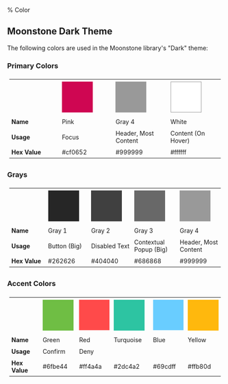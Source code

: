 ﻿% Color

## Moonstone Dark Theme

The following colors are used in the Moonstone library's "Dark" theme:

### Primary Colors

<table style="padding: 5px;">
<tr>
<td style="width: 175px; padding: 5px;"></td>
<td style="width: 175px; padding: 5px;"><img src="../../assets/dg-color-cf0652.png" alt="Pink"></td>
<td style="width: 175px; padding: 5px;"><img src="../../assets/dg-color-999999.png" alt="Gray 4"></td>
<td style="width: 175px; padding: 5px;"><img src="../../assets/dg-color-ffffff.png" alt="White"></td>
</tr>
<tr>
<td style="width: 175px; padding: 5px;"><b>Name</b></td>
<td style="width: 175px; padding: 5px;">Pink</td>
<td style="width: 175px; padding: 5px;">Gray 4</td>
<td style="width: 175px; padding: 5px;">White</td>
</tr>
<tr>
<td style="width: 175px; padding: 5px;"><b>Usage</b></td>
<td style="width: 175px; padding: 5px;">Focus</td>
<td style="width: 175px; padding: 5px;">Header, Most Content</td>
<td style="width: 175px; padding: 5px;">Content (On Hover)</td>
</tr>
<tr>
<td style="width: 175px; padding: 5px;"><b>Hex Value</b></td>
<td style="width: 175px; padding: 5px;">#cf0652</td>
<td style="width: 175px; padding: 5px;">#999999</td>
<td style="width: 175px; padding: 5px;">#ffffff</td>
</tr>
</table>

### Grays

<table style="padding: 5px;">
<tr>
<td style="width: 175px; padding: 5px;"></td>
<td style="width: 175px; padding: 5px;"><img src="../../assets/dg-color-262626.png" alt="Gray 1"></td>
<td style="width: 175px; padding: 5px;"><img src="../../assets/dg-color-404040.png" alt="Gray 2"></td>
<td style="width: 175px; padding: 5px;"><img src="../../assets/dg-color-686868.png" alt="Gray 3"></td>
<td style="width: 175px; padding: 5px;"><img src="../../assets/dg-color-999999.png" alt="Gray 4"></td>
</tr>
<tr>
<td style="width: 175px; padding: 5px;"><b>Name</b></td>
<td style="width: 175px; padding: 5px;">Gray 1</td>
<td style="width: 175px; padding: 5px;">Gray 2</td>
<td style="width: 175px; padding: 5px;">Gray 3</td>
<td style="width: 175px; padding: 5px;">Gray 4</td>
</tr>
<tr>
<td style="width: 175px; padding: 5px;"><b>Usage</b></td>
<td style="width: 175px; padding: 5px;">Button (Big)</td>
<td style="width: 175px; padding: 5px;">Disabled Text</td>
<td style="width: 175px; padding: 5px;">Contextual Popup (Big)</td>
<td style="width: 175px; padding: 5px;">Header, Most Content</td>
</tr>
<tr>
<td style="width: 175px; padding: 5px;"><b>Hex Value</b></td>
<td style="width: 175px; padding: 5px;">#262626</td>
<td style="width: 175px; padding: 5px;">#404040</td>
<td style="width: 175px; padding: 5px;">#686868</td>
<td style="width: 175px; padding: 5px;">#999999</td>
</tr>
</table>

### Accent Colors

<table style="padding: 5px;">
<tr>
<td style="width: 175px; padding: 5px;"></td>
<td style="width: 175px; padding: 5px;"><img src="../../assets/dg-color-6fbe44.png" alt="Green"></td>
<td style="width: 175px; padding: 5px;"><img src="../../assets/dg-color-ff4a4a.png" alt="Red"></td>
<td style="width: 175px; padding: 5px;"><img src="../../assets/dg-color-2dc4a2.png" alt="Turquoise"></td>
<td style="width: 175px; padding: 5px;"><img src="../../assets/dg-color-69cdff.png" alt="Blue"></td>
<td style="width: 175px; padding: 5px;"><img src="../../assets/dg-color-ffb80d.png" alt="Yellow"></td>
</tr>
<tr>
<td style="width: 175px; padding: 5px;"><b>Name</b></td>
<td style="width: 175px; padding: 5px;">Green</td>
<td style="width: 175px; padding: 5px;">Red</td>
<td style="width: 175px; padding: 5px;">Turquoise</td>
<td style="width: 175px; padding: 5px;">Blue</td>
<td style="width: 175px; padding: 5px;">Yellow</td>
</tr>
<tr>
<td style="width: 175px; padding: 5px;"><b>Usage</b></td>
<td style="width: 175px; padding: 5px;">Confirm</td>
<td style="width: 175px; padding: 5px;">Deny</td>
<td style="width: 175px; padding: 5px;"></td>
<td style="width: 175px; padding: 5px;"></td>
<td style="width: 175px; padding: 5px;"></td>
</tr>
<tr>
<td style="width: 175px; padding: 5px;"><b>Hex Value</b></td>
<td style="width: 175px; padding: 5px;">#6fbe44</td>
<td style="width: 175px; padding: 5px;">#ff4a4a</td>
<td style="width: 175px; padding: 5px;">#2dc4a2</td>
<td style="width: 175px; padding: 5px;">#69cdff</td>
<td style="width: 175px; padding: 5px;">#ffb80d</td>
</tr>
</table>
